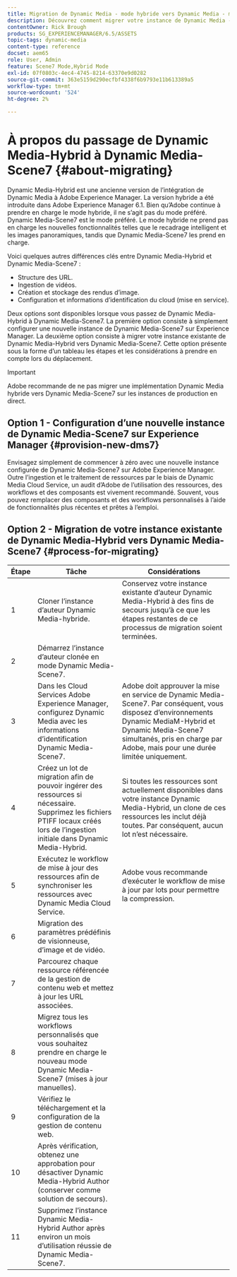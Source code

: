 ```yaml
---
title: Migration de Dynamic Media - mode hybride vers Dynamic Media - mode S7
description: Découvrez comment migrer votre instance de Dynamic Media - mode hybride vers Dynamic Media - mode S7
contentOwner: Rick Brough
products: SG_EXPERIENCEMANAGER/6.5/ASSETS
topic-tags: dynamic-media
content-type: reference
docset: aem65
role: User, Admin
feature: Scene7 Mode,Hybrid Mode
exl-id: 07f0803c-4ec4-4745-8214-63370e9d0282
source-git-commit: 363e5159d290ecfbf4338f6b9793e11b613389a5
workflow-type: tm+mt
source-wordcount: '524'
ht-degree: 2%

---
```


# À propos du passage de Dynamic Media-Hybrid à Dynamic Media-Scene7 {#about-migrating}

Dynamic Media-Hybrid est une ancienne version de l’intégration de Dynamic Media à Adobe Experience Manager. La version hybride a été introduite dans Adobe Experience Manager 6.1. Bien qu’Adobe continue à prendre en charge le mode hybride, il ne s’agit pas du mode préféré. Dynamic Media-Scene7 est le mode préféré. Le mode hybride ne prend pas en charge les nouvelles fonctionnalités telles que le recadrage intelligent et les images panoramiques, tandis que Dynamic Media-Scene7 les prend en charge.

Voici quelques autres différences clés entre Dynamic Media-Hybrid et Dynamic Media-Scene7 :

* Structure des URL.
* Ingestion de vidéos.
* Création et stockage des rendus d’image.
* Configuration et informations d’identification du cloud (mise en service).

Deux options sont disponibles lorsque vous passez de Dynamic Media-Hybrid à Dynamic Media-Scene7. La première option consiste à simplement configurer une nouvelle instance de Dynamic Media-Scene7 sur Experience Manager. La deuxième option consiste à migrer votre instance existante de Dynamic Media-Hybrid vers Dynamic Media-Scene7. Cette option présente sous la forme d’un tableau les étapes et les considérations à prendre en compte lors du déplacement.

>[!IMPORTANT]
>
>Adobe recommande de ne pas migrer une implémentation Dynamic Media hybride vers Dynamic Media-Scene7 sur les instances de production en direct.

## Option 1 - Configuration d’une nouvelle instance de Dynamic Media-Scene7 sur Experience Manager {#provision-new-dms7}

Envisagez simplement de commencer à zéro avec une nouvelle instance configurée de Dynamic Media-Scene7 sur Adobe Experience Manager. Outre l’ingestion et le traitement de ressources par le biais de Dynamic Media Cloud Service, un audit d’Adobe de l’utilisation des ressources, des workflows et des composants est vivement recommandé. Souvent, vous pouvez remplacer des composants et des workflows personnalisés à l’aide de fonctionnalités plus récentes et prêtes à l’emploi.

## Option 2 - Migration de votre instance existante de Dynamic Media-Hybrid vers Dynamic Media-Scene7 {#process-for-migrating}

| Étape | Tâche | Considérations |
|---|---|---|
| 1 | Cloner l’instance d’auteur Dynamic Media-hybride. | Conservez votre instance existante d’auteur Dynamic Media-Hybrid à des fins de secours jusqu’à ce que les étapes restantes de ce processus de migration soient terminées. |
| 2 | Démarrez l’instance d’auteur clonée en mode Dynamic Media-Scene7. |  |
| 3 | Dans les Cloud Services Adobe Experience Manager, configurez Dynamic Media avec les informations d’identification Dynamic Media-Scene7. | Adobe doit approuver la mise en service de Dynamic Media-Scene7. Par conséquent, vous disposez d’environnements Dynamic MediaM-Hybrid et Dynamic Media-Scene7 simultanés, pris en charge par Adobe, mais pour une durée limitée uniquement. |
| 4 | Créez un lot de migration afin de pouvoir ingérer des ressources si nécessaire.<br>Supprimez les fichiers PTIFF locaux créés lors de l’ingestion initiale dans Dynamic Media-Hybrid. | Si toutes les ressources sont actuellement disponibles dans votre instance Dynamic Media-Hybrid, un clone de ces ressources les inclut déjà toutes. Par conséquent, aucun lot n’est nécessaire. |
| 5 | Exécutez le workflow de mise à jour des ressources afin de synchroniser les ressources avec Dynamic Media Cloud Service. | Adobe vous recommande d’exécuter le workflow de mise à jour par lots pour permettre la compression. |
| 6 | Migration des paramètres prédéfinis de visionneuse, d’image et de vidéo. |  |
| 7 | Parcourez chaque ressource référencée de la gestion de contenu web et mettez à jour les URL associées. |  |
| 8 | Migrez tous les workflows personnalisés que vous souhaitez prendre en charge le nouveau mode Dynamic Media-Scene7 (mises à jour manuelles). |  |
| 9 | Vérifiez le téléchargement et la configuration de la gestion de contenu web. |  |
| 10 | Après vérification, obtenez une approbation pour désactiver Dynamic Media-Hybrid Author (conserver comme solution de secours). |  |
| 11 | Supprimez l’instance Dynamic Media-Hybrid Author après environ un mois d’utilisation réussie de Dynamic Media-Scene7. |  |
